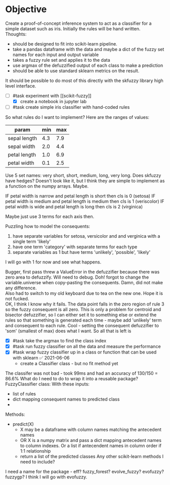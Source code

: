 # Objective
Create a proof-of-concept inference system to act as a classifier for a simple dataset such as iris.   Initially the rules will be hand written.  
Thoughts:
- should be designed to fit into scikit-learn pipeline.  
- take a pandas dataframe with the data and maybe a dict of the fuzzy set names for each input and output variable
- takes a fuzzy rule set and applies it to the data
- use argmax of the defuzzified output of each class to make a prediction
- should be able to use standard sklearn metrics on the result.

It should be possible to do most of this directly with the skfuzzy library high level interface. 

- [ ] #task experiment with [[scikit-fuzzy]]
    - [x] create a notebook in jupyter lab
- [ ] #task create simple iris classifier with hand-coded rules

So what rules do I want to implement?
Here are the ranges of values:

| param        | min | max |
| ------------ | --- | --- |
| sepal length | 4.3 | 7.9 |
| sepal width  | 2.0 | 4.4 |
| petal length | 1.0 | 6.9 |
| petal width  | 0.1 | 2.5 | 

Use 5 set names:  very short, short, medium, long, very long.
Does skfuzzy have hedges?  Doesn't look like it, but I think they are simple to implement as a function on the numpy arrays.  Maybe.  

IF petal width is narrow and petal length is short then cls is 0 (setosa)
IF petal width is medium and petal length is medium then cls is 1 (veriscolor)
IF petal width is wide and petal length is long then cls is 2 (virginica)

Maybe just use 3 terms for each axis then.  

Puzzling how to model the consequents:
1. have separate variables for setosa, versicolor and and verginica with a single term 'likely'
2. have one term 'category' with separate terms for each type
3. separate variables as 1 but have terms 'unlikely', 'possible', 'likely'

I will go with 1 for now and see what happens.  

Bugger, first pass threw a ValueError in the defuzzifier because there was zero area to defuzzify.  Will need to debug.
Doh!  forgot to change the variable.universe when copy-pasting the consequents.
Damn, did not make any difference.  
Also had to switch to my old keyboard due to tea on the new one.  Hope it is not fucked.  
OK, I think I know why it fails.  The data point falls in the zero region of rule 3 so the fuzzy consequent is all zero.  This is only a problem for centroid and bisector defuzzifier, so I can either set it to something else or extend the rules so that something is generated each time - maybe add 'unlikely' term and consequent to each rule.
Cool - setting the consequent defuzzifier to 'som' (smallest of max) does what I want. 
So all that is left is
- [X] #task take the argmax to find the class index
- [X] #task run fuzzy classifier on all the data and measure the performance
- [x] #task wrap fuzzy classifier up in a class or function that can be used with sklearn ✅ 2021-06-06
    - create a Classifier class - but no fit method yet

The classifer was not bad - took 99ms and had an accuracy of 130/150 = 86.6%
What do I need to do to wrap it into a reusable package?
FuzzyClassifier class:
With these inputs:
- list of rules
- dict mapping consequent names to predicted class
- 
Methods:
- predict(X)
    - X may be a dataframe with column names matching the antecedent names
    - OR X is a numpy matrix and pass a dict mapping antecedent names to column indexes.  Or a list if antecendent names in column order if 1:1 relationship
    - return a list of the predicted classes
Any other scikit-learn methods I need to include? 

I need a name for the package - eff?  fuzzy_forest? evolve_fuzzy?  evofuzzy? fuzzygp?
I think I will go with evofuzzy.  
